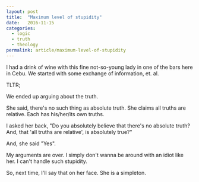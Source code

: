 ```yaml
---
layout: post
title:  "Maximum level of stupidity"
date:   2016-11-15
categories:
  - logic
  - truth
  - theology
permalink: article/maximum-level-of-stupidity
---
```


I had a drink of wine with this fine not-so-young lady in one of the bars
here in Cebu. We started with some exchange of information, et. al.

TLTR;

We ended up arguing about the truth.

She said, there's no such thing as absolute truth. She claims all truths
are relative. Each has his/her/its own truths.

I asked her back, "Do you absolutely believe that there's no absolute
truth? And, that 'all truths are relative', is absolutely true?"

And, she said "Yes".

My arguments are over. I simply don't wanna be around with an idiot like
her. I can't handle such stupidity.

So, next time, I'll say that on her face. She is a simpleton.
